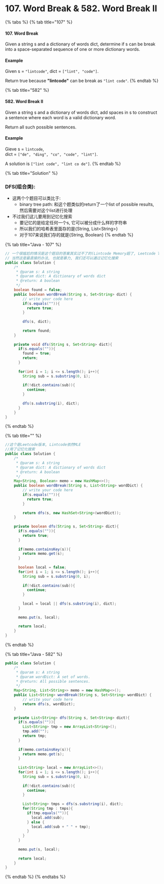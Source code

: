 # 107. Word Break & 582. Word Break II

{% tabs %}
{% tab title="107" %}
#### 107. Word Break

Given a string s and a dictionary of words dict, determine if s can be break into a space-separated sequence of one or more dictionary words.

#### Example

Given s = `"lintcode"`, dict = `["lint", "code"]`.

Return true because **"lintcode"** can be break as `"lint code"`.
{% endtab %}

{% tab title="582" %}
#### 582. Word Break II

Given a string s and a dictionary of words dict, add spaces in s to construct a sentence where each word is a valid dictionary word.

Return all such possible sentences.

#### Example

Gieve s = `lintcode`,  
dict = `["de", "ding", "co", "code", "lint"]`.

A solution is `["lint code", "lint co de"]`.
{% endtab %}

{% tab title="Solution" %}
### DFS\(组合类\):

* 这两个个题目可以类比于:
  * binary tree path: 和这个题类似的return了一个list of possible results, 然后需要对这个list进行处理
* 不过我们这儿要用到记忆化搜索
  * 要记忆的是给定任何一个s, 它可以被分成什么样的字符串
  * 所以我们的哈希表里面存的是{String, List&lt;String&gt;}
  * 对于107来说我们存的就是{String, Boolean}
{% endtab %}

{% tab title="Java - 107" %}
```java
// 一个很尴尬的情况是这个题目的答案其实过不了的(Lintcode Memory超了, Leetcode TLE了)
// 当然这是最直接的办法, 也就是暴力, 我们还可以通过记忆化搜索
public class Solution {
    /*
     * @param s: A string
     * @param dict: A dictionary of words dict
     * @return: A boolean
     */
    boolean found = false;
    public boolean wordBreak(String s, Set<String> dict) {
        // write your code here
        if(s.equals("")){
          return true;
        }
        
        dfs(s, dict);
        
        return found;
    }
    
    private void dfs(String s, Set<String> dict){
      if(s.equals("")){
        found = true;
        return;
      }
      
      for(int i = 1; i <= s.length(); i++){
        String sub = s.substring(0, i);
        
        if(!dict.contains(sub)){
          continue;
        }
        
        dfs(s.substring(i), dict);
      }
    }
}
```
{% endtab %}

{% tab title="" %}
```java
//这个是Leetcode版本, Lintcode依然MLE
//用了记忆化搜索
public class Solution {
    /*
     * @param s: A string
     * @param dict: A dictionary of words dict
     * @return: A boolean
     */
    Map<String, Boolean> memo = new HashMap<>();
    public boolean wordBreak(String s, List<String> wordDict) {
        // write your code here
        if(s.equals("")){
          return true;
        }
        
        return dfs(s, new HashSet<String>(wordDict));
    }
    
    private boolean dfs(String s, Set<String> dict){
      if(s.equals("")){
        return true;
      }
      
      if(memo.containsKey(s)){
        return memo.get(s);
      }
      
      boolean local = false;
      for(int i = 1; i <= s.length(); i++){
        String sub = s.substring(0, i);
        
        if(!dict.contains(sub)){
          continue;
        }
        
        local = local || dfs(s.substring(i), dict);
      }
      
      memo.put(s, local);
      
      return local;
    }
}
```
{% endtab %}

{% tab title="Java - 582" %}
```java
public class Solution {
    /*
     * @param s: A string
     * @param wordDict: A set of words.
     * @return: All possible sentences.
     */
    Map<String, List<String>> memo = new HashMap<>();
    public List<String> wordBreak(String s, Set<String> wordDict) {
        // write your code here
        return dfs(s, wordDict);
    }
    
    private List<String> dfs(String s, Set<String> dict){
      if(s.equals("")){
        List<String> tmp = new ArrayList<String>();
        tmp.add("");
        return tmp;
      }
      
      if(memo.containsKey(s)){
        return memo.get(s);
      }
      
      List<String> local = new ArrayList<>();
      for(int i = 1; i <= s.length(); i++){
        String sub = s.substring(0, i);
        
        if(!dict.contains(sub)){
          continue;
        }
        
        List<String> tmps = dfs(s.substring(i), dict);
        for(String tmp : tmps){
          if(tmp.equals("")){
            local.add(sub);
          } else {
            local.add(sub + " " + tmp);
          }
        }
      }
      
      memo.put(s, local);
      
      return local;
    }
}
```
{% endtab %}
{% endtabs %}

